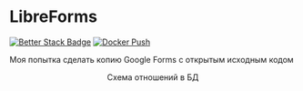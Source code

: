 # LibreForms
[![Better Stack Badge](https://uptime.betterstack.com/status-badges/v1/monitor/15981.svg)](https://uptime.betterstack.com/?utm_source=status_badge)
[![Docker Push](https://github.com/Citr00n/LibreForms/actions/workflows/docker-image.yml/badge.svg)](https://github.com/Citr00n/LibreForms/actions/workflows/docker-image.yml)

Моя попытка сделать копию Google Forms с открытым исходным кодом

<img src="https://i.imgur.com/VqmBOt4.png" alt="" title="Тест">
<div style="text-align: center;">Схема отношений в БД</div>
